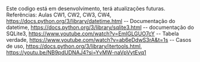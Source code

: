 Este codigo está em desenvolvimento, terá atualizações futuras.
Referências:
    Aulas CW1, CW2, CW3, CW4,
    https://docs.python.org/3/library/datetime.html -- Documentação do datetime,
    https://docs.python.org/3/library/sqlite3.html -- documentação do SQLite3,
    https://www.youtube.com/watch?v=EmIGLGUO7cY -- Tabela verdade,
    https://www.youtube.com/watch?v=ab6eDdwS3rA&t=1s -- Casos de uso,
    https://docs.python.org/3/library/itertools.html,
    https://youtu.be/NB9pdUDNAJ4?si=YvMW-naVpVytEvq1